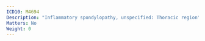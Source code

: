 ```yaml
---
ICD10: M4694
Description: "Inflammatory spondylopathy, unspecified: Thoracic region"
Matters: No
Weight: 0
---
```

